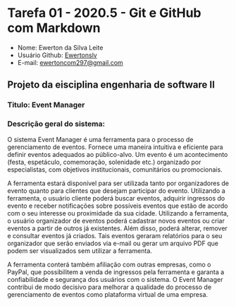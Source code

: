 # Tarefa 01 - 2020.5 - Git e GitHub com Markdown

- Nome: Ewerton da Silva Leite
- Usuário Github: [Ewertonslv](github.com/Ewertonslv)
- E-mail: ewertoncom297@gmail.com


## Projeto da eisciplina engenharia de software II
### Titulo: Event Manager  
### Descrição geral do sistema: 
O sistema Event Manager é uma ferramenta para o processo de gerenciamento de eventos. Fornece uma maneira intuitiva e eficiente para definir eventos adequados ao público-alvo. Um evento é um acontecimento (festa, espetáculo, comemoração, solenidade etc.) organizado por especialistas, com objetivos institucionais, comunitários ou promocionais.

A ferramenta estará disponível para ser utilizada tanto por organizadores de evento quanto para clientes que desejam participar do evento. Utilizando a ferramenta, o usuário cliente poderá buscar eventos, adquirir ingressos do evento e receber notificações sobre possíveis eventos que estão de acordo com o seu interesse ou proximidade da sua cidade. Utilizando a ferramenta, o usuário organizador de eventos poderá cadastrar novos eventos ou criar eventos a partir de outros já existentes. Além disso, poderá alterar, remover e consultar eventos já criados. Tais eventos geraram relatórios para o seu organizador que serão enviados via e-mail ou gerar um arquivo PDF que podem ser visualizados sem utilizar a ferramenta.

A ferramenta conterá também afiliação com outras empresas, como o PayPal, que possibilitem a venda de ingressos pela ferramenta e garanta a confiabilidade e segurança dos usuários com o sistema. O Event Manager contribui de modo decisivo para melhorar a qualidade do processo de gerenciamento de eventos como plataforma virtual de uma empresa.

